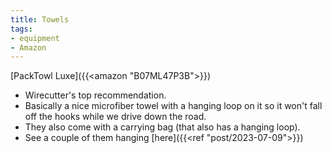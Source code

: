 ```yaml
---
title: Towels
tags:
- equipment
- Amazon
---
```

[PackTowl Luxe]({{<amazon "B07ML47P3B">}})
- Wirecutter's top recommendation.
- Basically a nice microfiber towel with a hanging loop on it so it won't fall off the hooks while we drive down the road.
- They also come with a carrying bag (that also has a hanging loop).
- See a couple of them hanging [here]({{<ref "post/2023-07-09">}})
